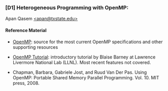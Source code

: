### [D1] Heterogeneous Programming with OpenMP:  
Apan Qasem [\<apan@txstate.edu\>](apan@txstate.edu)


#### Reference Material 

* [OpenMP](http://www.openmp.org/): source for the most current OpenMP specifications and other
  supporting resources

* [OpenMP Tutorial](https://computing.llnl.gov/tutorials/openMP/): introductory tutorial by Blaise
  Barney at Lawrence Livermore National Lab (LLNL). Most recent features not covered. 

* Chapman, Barbara, Gabriele Jost, and Ruud Van Der Pas. Using OpenMP: Portable Shared Memory
  Parallel Programming. Vol. 10. MIT press, 2008.


